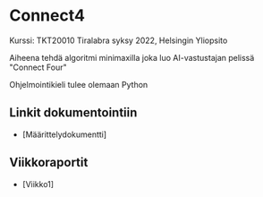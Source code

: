 # Connect4

Kurssi: TKT20010 Tiralabra syksy 2022, Helsingin Yliopsito

Aiheena tehdä algoritmi minimaxilla joka luo AI-vastustajan pelissä "Connect Four"

Ohjelmointikieli tulee olemaan Python

## Linkit dokumentointiin
- [Määrittelydokumentti]

## Viikkoraportit
- [Viikko1]
